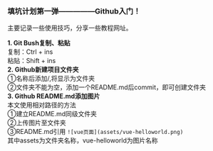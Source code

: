 ### 填坑计划第一弹—————Github入门！  
主要记录一些使用技巧，分享一些教程网址。

**1. Git Bush复制、粘贴**  
复制：Ctrl + ins  
粘贴：Shift + ins  
**2. Github新建项目文件夹**   
①名称后添加/,将显示为文件夹    
②文件夹不能为空，添加一个README.md后commit，即可创建文件夹  
**3. Github README.md添加图片**   
本文使用相对路径的方法      
①建立README.md同级文件夹  
②上传图片至文件夹  
③README.md引用 `![vue页面](assets/vue-helloworld.png)`  
其中assets为文件夹名称，vue-helloworld为图片名称
